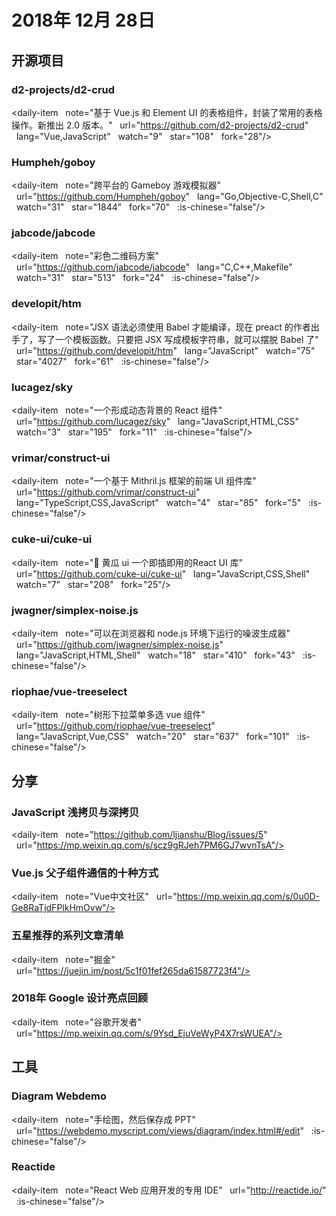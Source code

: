 # 2018年 12月 28日

## 开源项目

### d2-projects/d2-crud

<daily-item
  note="基于 Vue.js 和 Element UI 的表格组件，封装了常用的表格操作。新推出 2.0 版本。"
  url="https://github.com/d2-projects/d2-crud"
  lang="Vue,JavaScript"
  watch="9"
  star="108"
  fork="28"/>

### Humpheh/goboy

<daily-item
  note="跨平台的 Gameboy 游戏模拟器"
  url="https://github.com/Humpheh/goboy"
  lang="Go,Objective-C,Shell,C"
  watch="31"
  star="1844"
  fork="70"
  :is-chinese="false"/>

### jabcode/jabcode

<daily-item
  note="彩色二维码方案"
  url="https://github.com/jabcode/jabcode"
  lang="C,C++,Makefile"
  watch="31"
  star="513"
  fork="24"
  :is-chinese="false"/>

### developit/htm

<daily-item
  note="JSX 语法必须使用 Babel 才能编译，现在 preact 的作者出手了，写了一个模板函数。只要把 JSX 写成模板字符串，就可以摆脱 Babel 了"
  url="https://github.com/developit/htm"
  lang="JavaScript"
  watch="75"
  star="4027"
  fork="61"
  :is-chinese="false"/>

### lucagez/sky

<daily-item
  note="一个形成动态背景的 React 组件"
  url="https://github.com/lucagez/sky"
  lang="JavaScript,HTML,CSS"
  watch="3"
  star="195"
  fork="11"
  :is-chinese="false"/>

### vrimar/construct-ui

<daily-item
  note="一个基于 Mithril.js 框架的前端 UI 组件库"
  url="https://github.com/vrimar/construct-ui"
  lang="TypeScript,CSS,JavaScript"
  watch="4"
  star="85"
  fork="5"
  :is-chinese="false"/>

### cuke-ui/cuke-ui

<daily-item
  note="🥒 黄瓜 ui 一个即插即用的React UI 库"
  url="https://github.com/cuke-ui/cuke-ui"
  lang="JavaScript,CSS,Shell"
  watch="7"
  star="208"
  fork="25"/>

### jwagner/simplex-noise.js

<daily-item
  note="可以在浏览器和 node.js 环境下运行的噪波生成器"
  url="https://github.com/jwagner/simplex-noise.js"
  lang="JavaScript,HTML,Shell"
  watch="18"
  star="410"
  fork="43"
  :is-chinese="false"/>

### riophae/vue-treeselect

<daily-item
  note="树形下拉菜单多选 vue 组件"
  url="https://github.com/riophae/vue-treeselect"
  lang="JavaScript,Vue,CSS"
  watch="20"
  star="637"
  fork="101"
  :is-chinese="false"/>

## 分享

### JavaScript 浅拷贝与深拷贝

<daily-item
  note="https://github.com/ljianshu/Blog/issues/5"
  url="https://mp.weixin.qq.com/s/scz9gRJeh7PM6GJ7wvnTsA"/>

### Vue.js 父子组件通信的十种方式

<daily-item
  note="Vue中文社区"
  url="https://mp.weixin.qq.com/s/0u0D-Ge8RaTjdFPlkHmOvw"/>

### 五星推荐的系列文章清单

<daily-item
  note="掘金"
  url="https://juejin.im/post/5c1f01fef265da61587723f4"/>

### 2018年 Google 设计亮点回顾

<daily-item
  note="谷歌开发者"
  url="https://mp.weixin.qq.com/s/9Ysd_EjuVeWyP4X7rsWUEA"/>

## 工具

### Diagram Webdemo

<daily-item
  note="手绘图，然后保存成 PPT"
  url="https://webdemo.myscript.com/views/diagram/index.html#/edit"
  :is-chinese="false"/>

### Reactide

<daily-item
  note="React Web 应用开发的专用 IDE"
  url="http://reactide.io/"
  :is-chinese="false"/>

<daily-footer/>